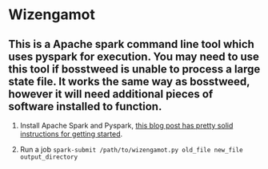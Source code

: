 # Wizengamot

## This is a Apache spark command line tool which uses pyspark for execution. You may need to use this tool if bosstweed is unable to process a large state file. It works the same way as bosstweed, however it will need additional pieces of software installed to function.

1. Install Apache Spark and Pyspark, [this blog post has pretty solid instructions for getting started](https://blog.sicara.com/get-started-pyspark-jupyter-guide-tutorial-ae2fe84f594f).

2. Run a job `spark-submit /path/to/wizengamot.py old_file new_file output_directory`
